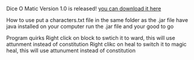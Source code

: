 Dice O Matic Version 1.0 is released!
  [you can download it here](https://github.com/AstralRock/Dice-Roller/releases)

How to use 
  put a characters.txt file in the same folder as the .jar file
  have java installed on your computer
  run the .jar file
  and your good to go

Program quirks
  Right click on block to swtich it to ward, this will use attunment instead of constitution
  Right clikc on heal to switch it to magic heal, this will use attunument instead of constitution
